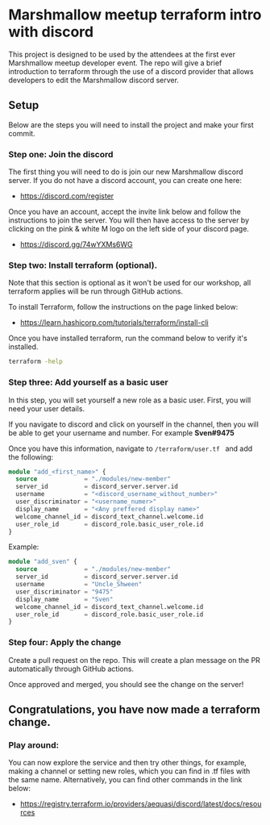 # Marshmallow meetup terraform intro with discord

This project is designed to be used by the attendees at the first ever Marshmallow meetup developer event. The repo will
give a brief introduction to terraform through the use of a discord provider that allows developers to edit the
Marshmallow discord server.

## Setup

Below are the steps you will need to install the project and make your first commit.

### Step one: Join the discord

The first thing you will need to do is join our new Marshmallow discord server. If you do not have a discord account, you
can create one here:

- https://discord.com/register

Once you have an account, accept the invite link below and follow the instructions to join
the server. You will then have access to the server by clicking on the pink & white M logo on the left
side of your discord page.

- https://discord.gg/74wYXMs6WG

### Step two: Install terraform (optional).

Note that this section is optional as it won't be used for our workshop, all terraform applies will be run through GitHub
actions.

To install Terraform, follow the instructions on the page linked below:

- https://learn.hashicorp.com/tutorials/terraform/install-cli

Once you have installed terraform, run the command below to verify it's installed.

```bash
terraform -help
``` 

### Step three: Add yourself as a basic user

In this step, you will set yourself a new role as a basic user. First, you will need your user details.

If you navigate to discord and click on yourself in the channel, then you will be able to get your username and number.
For example **Sven#9475**

Once you have this information, navigate to `/terraform/user.tf ` and add the following:

```terraform
module "add_<first_name>" {
  source             = "./modules/new-member"
  server_id          = discord_server.server.id
  username           = "<discord_username_without_number>"
  user_discriminator = "<username_numer>"
  display_name       = "<Any preffered display name>"
  welcome_channel_id = discord_text_channel.welcome.id
  user_role_id       = discord_role.basic_user_role.id
}
```

Example:

```terraform
module "add_sven" {
  source             = "./modules/new-member"
  server_id          = discord_server.server.id
  username           = "Uncle_Shween"
  user_discriminator = "9475"
  display_name       = "Sven"
  welcome_channel_id = discord_text_channel.welcome.id
  user_role_id       = discord_role.basic_user_role.id
}
```

### Step four: Apply the change
Create a pull request on the repo. This will create a plan message on the PR automatically through GitHub actions.

Once approved and merged, you should see the change on the server!

## Congratulations, you have now made a terraform change.

### Play around:

You can now explore the service and then try other things, for example, making a channel or setting new roles, which you can
find in .tf files with the same name. Alternatively, you can find other commands in the link below:

- https://registry.terraform.io/providers/aequasi/discord/latest/docs/resources
